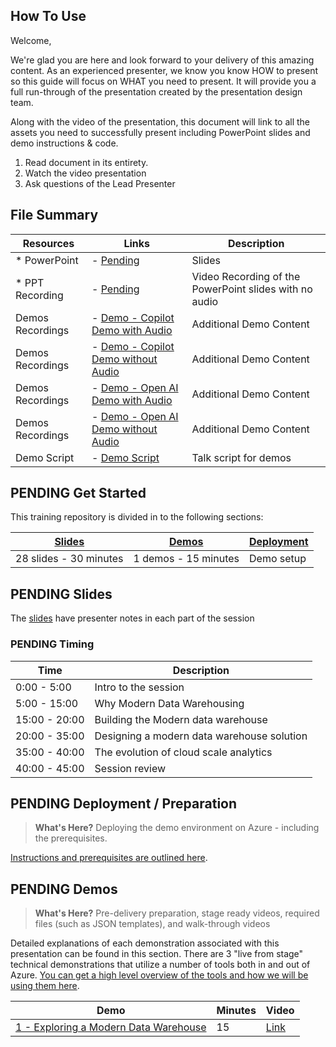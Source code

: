 ## How To Use

Welcome,

We're glad you are here and look forward to your delivery of this amazing content. As an experienced presenter, we know you know HOW to present so this guide will focus on WHAT you need to present. It will provide you a full run-through of the presentation created by the presentation design team. 

Along with the video of the presentation, this document will link to all the assets you need to successfully present including PowerPoint slides and demo instructions &
code.

1.  Read document in its entirety.
2.  Watch the video presentation
3.  Ask questions of the Lead Presenter

## File Summary

| Resources          | Links                            | Description |
|-------------------|----------------------------------|-------------------|
| * PowerPoint        | - [Pending](presentations.md) | Slides |
| * PPT Recording     | - [Pending](https://globaleventcdn.blob.core.windows.net/assets/data/data10/DATA10.mp4) | Video Recording of the PowerPoint slides with no audio |
| Demos Recordings             | - [Demo - Copilot Demo with Audio](https://aka.ms/AAruj6r) | Additional Demo Content | 
| Demos  Recordings            | - [Demo - Copilot Demo without Audio](https://aka.ms/AAruqxt) | Additional Demo Content | 
| Demos Recordings             | - [Demo - Open AI Demo with Audio](https://aka.ms/AAruqxu) | Additional Demo Content | 
| Demos Recordings             | - [Demo - Open AI Demo without Audio](https://aka.ms/AAruylb) | Additional Demo Content |  
| Demo Script           | - [Demo Script](https://aka.ms/AAruj6s) | Talk script for demos | 

## PENDING Get Started

This training repository is divided in to the following sections:

| [Slides](#slides) | [Demos](demos/README.md) | [Deployment](deployment/README.md) | 
|-------------------|---------------------------|--------------------------------------
| 28 slides - 30 minutes| 1 demos - 15 minutes | Demo setup

## PENDING Slides

The [slides](presentations.md) have presenter notes in each part of the session

### PENDING Timing

| Time        | Description 
--------------|-------------
0:00 - 5:00   | Intro to the session 
5:00 - 15:00  | Why Modern Data Warehousing
15:00 - 20:00 | Building the Modern data warehouse
20:00 - 35:00 | Designing a modern data warehouse solution
35:00 - 40:00 | The evolution of cloud scale analytics
40:00 - 45:00 | Session review

## PENDING Deployment / Preparation

>**What's Here?** Deploying the demo environment on Azure - including the prerequisites.

[Instructions and prerequisites are outlined here](deployment/README.md). 


## PENDING Demos

> **What's Here?** Pre-delivery preparation, stage ready videos, required files (such as JSON templates), and walk-through videos

Detailed explanations of each demonstration associated with this presentation can be found in this section. There are 3 "live from stage" technical demonstrations that utilize a number of tools both in and out of Azure. [You can get a high level overview of the tools and how we will be using them here](demos/README.md).

| Demo 	                                                                                               | Minutes | Video |
-------------------------------------------------------------------------------------------------------|---------|----------------- | 
|  [1 - Exploring a Modern Data Warehouse](demos/README.md#demo-1---exploring-a-modern-data-warehouse) | 15       | [Link](https://globaleventcdn.blob.core.windows.net/assets/data/data10/Data10-Demo-NoAudio.mp4) |

